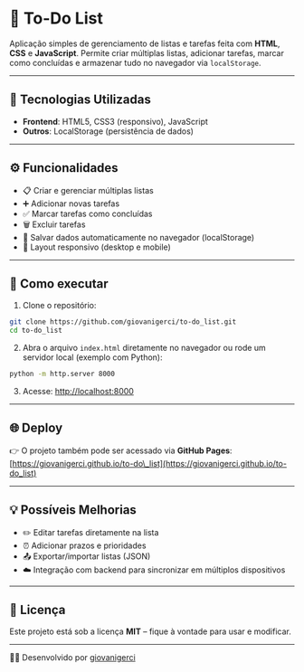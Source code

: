 # 📝 To-Do List

Aplicação simples de gerenciamento de listas e tarefas feita com **HTML**, **CSS** e **JavaScript**. Permite criar múltiplas listas, adicionar tarefas, marcar como concluídas e armazenar tudo no navegador via `localStorage`.

---

## 🧰 Tecnologias Utilizadas

* **Frontend**: HTML5, CSS3 (responsivo), JavaScript
* **Outros**: LocalStorage (persistência de dados)

---

## ⚙️ Funcionalidades

* 📋 Criar e gerenciar múltiplas listas
* ➕ Adicionar novas tarefas
* ✅ Marcar tarefas como concluídas
* 🗑️ Excluir tarefas
* 💾 Salvar dados automaticamente no navegador (localStorage)
* 📱 Layout responsivo (desktop e mobile)

---

## 🚀 Como executar

1. Clone o repositório:

```bash
git clone https://github.com/giovanigerci/to-do_list.git
cd to-do_list
```

2. Abra o arquivo `index.html` diretamente no navegador
   ou rode um servidor local (exemplo com Python):

```bash
python -m http.server 8000
```

3. Acesse: [http://localhost:8000](http://localhost:8000)

---

## 🌐 Deploy

👉 O projeto também pode ser acessado via **GitHub Pages**:
[https://giovanigerci.github.io/to-do\_list](https://giovanigerci.github.io/to-do_list)

---

## 💡 Possíveis Melhorias

* ✏️ Editar tarefas diretamente na lista
* ⏰ Adicionar prazos e prioridades
* 📤 Exportar/importar listas (JSON)
* ☁️ Integração com backend para sincronizar em múltiplos dispositivos

---

## 📜 Licença

Este projeto está sob a licença **MIT** – fique à vontade para usar e modificar.

---

👨‍💻 Desenvolvido por [giovanigerci](https://github.com/giovanigerci)
